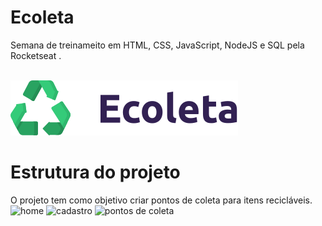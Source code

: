 # Ecoleta
Semana de treinameito em HTML, CSS, JavaScript, NodeJS e SQL pela Rocketseat .

</br>




<img src="/public/assets/logo.svg" >

# Estrutura do projeto
O projeto tem como objetivo criar pontos de coleta para itens recicláveis.
![home](https://user-images.githubusercontent.com/64798575/84155194-72dcf900-aa3e-11ea-8f3a-973263aeb1e9.PNG)
![cadastro](https://user-images.githubusercontent.com/64798575/84155817-2ba33800-aa3f-11ea-8271-dac05ace9541.jpg)
![pontos de coleta](https://user-images.githubusercontent.com/64798575/84155827-2e9e2880-aa3f-11ea-80a7-4debff519504.PNG)





